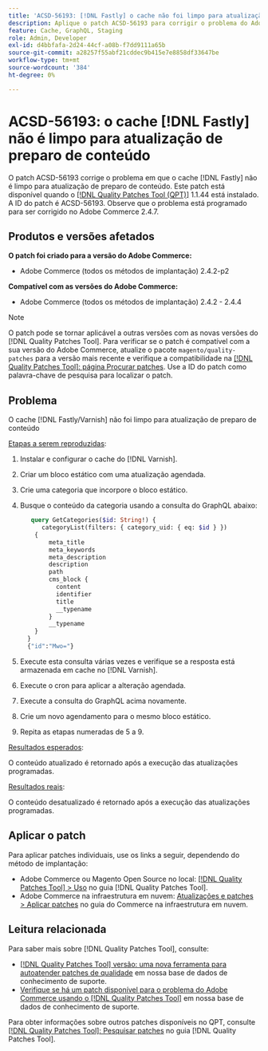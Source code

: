 ```yaml
---
title: 'ACSD-56193: [!DNL Fastly] o cache não foi limpo para atualização de preparo de conteúdo'
description: Aplique o patch ACSD-56193 para corrigir o problema do Adobe Commerce em que o cache  [!DNL Fastly]  não é limpo para atualização de preparo de conteúdo.
feature: Cache, GraphQL, Staging
role: Admin, Developer
exl-id: d4bbfafa-2d24-44cf-a08b-f7dd9111a65b
source-git-commit: a28257f55abf21cddec9b415e7e8858df33647be
workflow-type: tm+mt
source-wordcount: '384'
ht-degree: 0%

---
```


# ACSD-56193: o cache [!DNL Fastly] não é limpo para atualização de preparo de conteúdo

O patch ACSD-56193 corrige o problema em que o cache [!DNL Fastly] não é limpo para atualização de preparo de conteúdo. Este patch está disponível quando o [[!DNL Quality Patches Tool (QPT)]](/help/announcements/adobe-commerce-announcements/magento-quality-patches-released-new-tool-to-self-serve-quality-patches.md) 1.1.44 está instalado. A ID do patch é ACSD-56193. Observe que o problema está programado para ser corrigido no Adobe Commerce 2.4.7.

## Produtos e versões afetados

**O patch foi criado para a versão do Adobe Commerce:**

* Adobe Commerce (todos os métodos de implantação) 2.4.2-p2

**Compatível com as versões do Adobe Commerce:**

* Adobe Commerce (todos os métodos de implantação) 2.4.2 - 2.4.4

>[!NOTE]
>
>O patch pode se tornar aplicável a outras versões com as novas versões do [!DNL Quality Patches Tool]. Para verificar se o patch é compatível com a sua versão do Adobe Commerce, atualize o pacote `magento/quality-patches` para a versão mais recente e verifique a compatibilidade na [[!DNL Quality Patches Tool]: página Procurar patches](https://experienceleague.adobe.com/tools/commerce-quality-patches/index.html?lang=pt-BR). Use a ID do patch como palavra-chave de pesquisa para localizar o patch.

## Problema

O cache [!DNL Fastly/Varnish] não foi limpo para atualização de preparo de conteúdo

<u>Etapas a serem reproduzidas</u>:

1. Instalar e configurar o cache do [!DNL Varnish].
1. Criar um bloco estático com uma atualização agendada.
1. Crie uma categoria que incorpore o bloco estático.
1. Busque o conteúdo da categoria usando a consulta do GraphQL abaixo:

   ```GraphQL
      query GetCategories($id: String!) {
         categoryList(filters: { category_uid: { eq: $id } }) 
       {
           meta_title
           meta_keywords
           meta_description
           description
           path
           cms_block {
             content
             identifier
             title
             __typename
           }
           __typename
       }
     }
     {"id":"Mwo="}
   ```

1. Execute esta consulta várias vezes e verifique se a resposta está armazenada em cache no [!DNL Varnish].
1. Execute o cron para aplicar a alteração agendada.
1. Execute a consulta do GraphQL acima novamente.
1. Crie um novo agendamento para o mesmo bloco estático.
1. Repita as etapas numeradas de 5 a 9.

<u>Resultados esperados</u>:

O conteúdo atualizado é retornado após a execução das atualizações programadas.

<u>Resultados reais</u>:

O conteúdo desatualizado é retornado após a execução das atualizações programadas.

## Aplicar o patch

Para aplicar patches individuais, use os links a seguir, dependendo do método de implantação:

* Adobe Commerce ou Magento Open Source no local: [[!DNL Quality Patches Tool] > Uso](https://experienceleague.adobe.com/docs/commerce-operations/tools/quality-patches-tool/usage.html?lang=pt-BR) no guia [!DNL Quality Patches Tool].
* Adobe Commerce na infraestrutura em nuvem: [Atualizações e patches > Aplicar patches](https://experienceleague.adobe.com/docs/commerce-cloud-service/user-guide/develop/upgrade/apply-patches.html?lang=pt-BR) no guia do Commerce na infraestrutura em nuvem.

## Leitura relacionada

Para saber mais sobre [!DNL Quality Patches Tool], consulte:

* [[!DNL Quality Patches Tool] versão: uma nova ferramenta para autoatender patches de qualidade](/help/announcements/adobe-commerce-announcements/magento-quality-patches-released-new-tool-to-self-serve-quality-patches.md) em nossa base de dados de conhecimento de suporte.
* [Verifique se há um patch disponível para o problema do Adobe Commerce usando o [!DNL Quality Patches Tool]](/help/support-tools/patches-available-in-qpt-tool/check-patch-for-magento-issue-with-magento-quality-patches.md) em nossa base de dados de conhecimento de suporte.

Para obter informações sobre outros patches disponíveis no QPT, consulte [[!DNL Quality Patches Tool]: Pesquisar patches](https://experienceleague.adobe.com/tools/commerce-quality-patches/index.html?lang=pt-BR) no guia [!DNL Quality Patches Tool].
